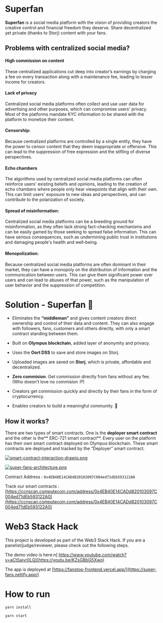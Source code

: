 # Superfan

**Superfan** is a social media platform with the vision of providing creators the creative control and financial freedom they deserve. Share decentralized yet private (thanks to Storj) content with your fans.

## Problems with centralized social media?


#### High commission on content
These centralized applications cut deep into creator’s earnings by charging a fee on every transaction along with a maintenance fee, leading to lesser income for creators. 


#### Lack of privacy
Centralized social media platforms often collect and use user data for advertising and other purposes, which can compromise users' privacy. Most of the platforms mandate KYC information to be shared with the platform to monetize their content.


#### Censorship: 
Because centralized platforms are controlled by a single entity, they have the power to censor content that they deem inappropriate or offensive. This can lead to the suppression of free expression and the stifling of diverse perspectives.


#### Echo chambers
The algorithms used by centralized social media platforms can often reinforce users' existing beliefs and opinions, leading to the creation of echo chambers where people only hear viewpoints that align with their own. This can limit users' exposure to new ideas and perspectives, and can contribute to the polarization of society.


#### Spread of misinformation:
Centralized social media platforms can be a breeding ground for misinformation, as they often lack strong fact-checking mechanisms and can be easily gamed by those seeking to spread false information. This can have serious consequences, such as undermining public trust in institutions and damaging people's health and well-being.

#### Monopolization: 

Because centralized social media platforms are often dominant in their market, they can have a monopoly on the distribution of information and the communication between users. This can give them significant power over users and can lead to abuses of that power, such as the manipulation of user behavior and the suppression of competition.


# Solution - Superfan :rocket:

- Eliminates the **“middleman”** and gives content creators direct ownership and control of their data and content. They can also engage with followers, fans, customers and others directly, with only a smart contract standing between them.

- Built on **Olympus blockchain**, added layer of anonymity and privacy.

- Uses the **Oort DSS** to save and store images on Storj. 

- Uploaded images are saved on **Storj**, which is private, affordable and decentralized. 

- **Zero commision**. Get commission directly from fans without any fee. (Who doesn’t love no commision :P) 

- Creators get commission quickly and directly by their fans in the form of cryptocurrency.

- Enables creators to build a meaningful community. 🤝
 

## How it works? 

There are two types of smart contracts. One is the **deployer smart contract** and the other is the** ERC-721 smart contract**. Every user on the platform has their own smart contract deployed on Olympus blockchain. These smart contracts are deployed and tracked by the “Deployer” smart contract.

[![smart-contract-interaction-drawio.png](https://i.postimg.cc/Gh0SCwFy/smart-contract-interaction-drawio.png)](https://postimg.cc/qgLGsFZJ)

[![super-fans-architecture.png](https://i.postimg.cc/pV1bCqpy/super-fans-architecture.png)](https://postimg.cc/4ntSNvvT)

Contract Address : ```0x4EB40E14CADd820103097C004ed71dEb593122A0```

Track our smart contracts : [https://ccnscan.computecoin.com/address/0x4EB40E14CADd820103097C004ed71dEb593122A0](https://ccnscan.computecoin.com/address/0x4EB40E14CADd820103097C004ed71dEb593122A0)

# Web3 Stack Hack 

This project is developed as part of the Web3 Stack Hack. If you are a panelist/judge/reviewer, please check out the following steps.

The demo video is here:n[ https://www.youtube.com/watch?v=aCtSajvr0LQ](https://youtu.be/KZsGBbG5Xwo)

The app is deployed at [https://fanstop-frontend.vercel.app/](https://super-fans.netlify.app/)



# How to run 

```
yarn install
```
```
yarn start
````
